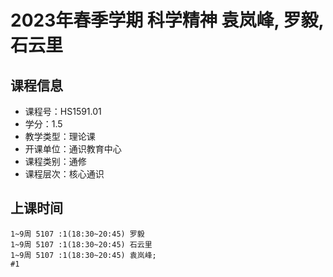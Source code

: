 # 2023年春季学期 科学精神 袁岚峰, 罗毅, 石云里






## 课程信息

- 课程号：HS1591.01
- 学分：1.5
- 教学类型：理论课
- 开课单位：通识教育中心
- 课程类别：通修
- 课程层次：核心通识

## 上课时间

```
1~9周 5107 :1(18:30~20:45) 罗毅
1~9周 5107 :1(18:30~20:45) 石云里
1~9周 5107 :1(18:30~20:45) 袁岚峰; 
#1 
```

